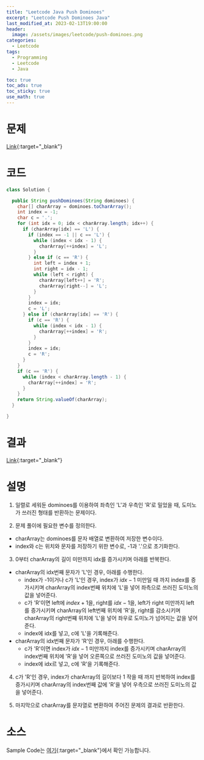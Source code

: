 ```yaml
---
title: "Leetcode Java Push Dominoes"
excerpt: "Leetcode Push Dominoes Java"
last_modified_at: 2023-02-13T19:00:00
header:
  image: /assets/images/leetcode/push-dominoes.png
categories:
  - Leetcode
tags:
  - Programming
  - Leetcode
  - Java

toc: true
toc_ads: true
toc_sticky: true
use_math: true
---
```

# 문제
[Link](https://leetcode.com/problems/push-dominoes){:target="_blank"}

# 코드
```java
class Solution {

  public String pushDominoes(String dominoes) {
    char[] charArray = dominoes.toCharArray();
    int index = -1;
    char c = '.';
    for (int idx = 0; idx < charArray.length; idx++) {
      if (charArray[idx] == 'L') {
        if (index == -1 || c == 'L') {
          while (index < idx - 1) {
            charArray[++index] = 'L';
          }
        } else if (c == 'R') {
          int left = index + 1;
          int right = idx - 1;
          while (left < right) {
            charArray[left++] = 'R';
            charArray[right--] = 'L';
          }
        }
        index = idx;
        c = 'L';
      } else if (charArray[idx] == 'R') {
        if (c == 'R') {
          while (index < idx - 1) {
            charArray[++index] = 'R';
          }
        }
        index = idx;
        c = 'R';
      }
    }
    if (c == 'R') {
      while (index < charArray.length - 1) {
        charArray[++index] = 'R';
      }
    }
    return String.valueOf(charArray);
  }

}
```

# 결과
[Link](https://leetcode.com/problems/push-dominoes/submissions/897093663/){:target="_blank"}

# 설명
1. 일렬로 세워둔 dominoes를 이용하여 좌측인 'L'과 우측인 'R'로 밀었을 때, 도미노가 쓰러진 형태를 반환하는 문제이다.

2. 문제 풀이에 필요한 변수를 정의한다.
- charArray는 dominoes를 문자 배열로 변환하여 저장한 변수이다.
- index와 c는 위치와 문자를 저장하기 위한 변수로, -1과 '.'으로 초기화한다.

3. 0부터 charArray의 길이 미만까지 idx를 증가시키며 아래를 반복한다.
- charArray의 idx번째 문자가 'L'인 경우, 아래를 수행한다.
  - index가 -1이거나 c가 'L'인 경우, index가 $idx - 1$ 미만일 때 까지 index를 증가시키며 charArray의 index번째 위치에 'L'을 넣어 좌측으로 쓰러진 도미노의 값을 넣어준다.
  - c가 'R'이면 left에 $index + 1$을, right를 $idx - 1$을, left가 right 미만까지 left를 증가시키며 charArray의 left번째 위치에 'R'을, right를 감소시키며 charArray의 right번쨰 위치에 'L'을 넣어 좌우로 도미노가 넘어지는 값을 넣어준다.
  - index에 idx를 넣고, c에 'L'을 기록해준다.
- charArray의 idx번째 문자가 'R'인 경우, 아래를 수행한다.
  - c가 'R'이면 index가 $idx - 1$ 미만까지 index를 증가시키며 charArray의 index번째 위치에 'R'을 넣어 오른쪽으로 쓰러진 도미노의 값을 넣어준다.
  - index에 idx르 넣고, c에 'R'을 기록해준다.

4. c가 'R'인 경우, index가 charArray의 길이보다 1 작을 때 까지 반복하여 index를 증가시키며 charArray의 index번째 값에 'R'을 넣어 우측으로 쓰러진 도미노의 값을 넣어준다.

5. 마지막으로 charArray를 문자열로 변환하여 주어진 문제의 결과로 반환한다.

# 소스
Sample Code는 [여기](https://github.com/GracefulSoul/leetcode/blob/master/src/main/java/gracefulsoul/problems/PushDominoes.java){:target="_blank"}에서 확인 가능합니다.